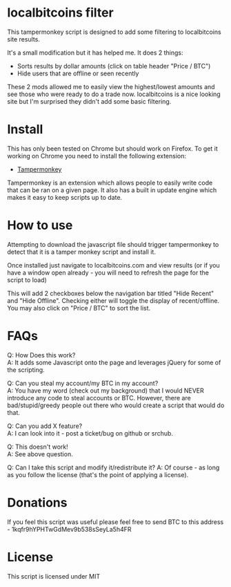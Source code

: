 # localbitcoins filter

This tampermonkey script is designed to add some filtering to localbitcoins site results.

It's a small modification but it has helped me. It does 2 things:

- Sorts results by dollar amounts (click on table header "Price / BTC")
- Hide users that are offline or seen recently

These 2 mods allowed me to easily view the highest/lowest amounts and see those who were ready to do a trade now. localbitcoins is a nice looking site but I'm surprised they didn't add some basic filtering.

# Install

This has only been tested on Chrome but should work on Firefox. To get it working on Chrome you need to install the following extension:

- [Tampermonkey](https://chrome.google.com/webstore/detail/tampermonkey/dhdgffkkebhmkfjojejmpbldmpobfkfo?hl=en)

Tampermonkey is an extension which allows people to easily write code that can be ran on a given page. It also has a built in update engine which makes it easy to keep scripts up to date.

# How to use

Attempting to download the javascript file should trigger tampermonkey to detect that it is a tamper monkey script and install it.

Once installed just navigate to localbitcoins.com and view results (or if you have a window open already - you will need to refresh the page for the script to load)

This will add 2 checkboxes below the navigation bar titled "Hide Recent" and "Hide Offline". Checking either will toggle the display of recent/offline. You may also click on "Price / BTC" to sort the list.

# FAQs

Q: How Does this work?  
A: It adds some Javascript onto the page and leverages jQuery for some of the scripting.

Q: Can you steal my account/my BTC in my account?  
A: You have my word (check out my background) that I would NEVER introduce any code to steal accounts or BTC. However, there are bad/stupid/greedy people out there who would create a script that would do that.

Q: Can you add X feature?  
A: I can look into it - post a ticket/bug on github or srchub.

Q: This doesn't work!  
A: See above question.

Q: Can I take this script and modify it/redistribute it?
A: Of course - as long as you follow the license (that's the point of applying a license).

# Donations

If you feel this script was useful please feel free to send BTC to this address - 1kqfr9hYPHTwGdMev9b538sSeyLa5h4FR

# License

This script is licensed under MIT